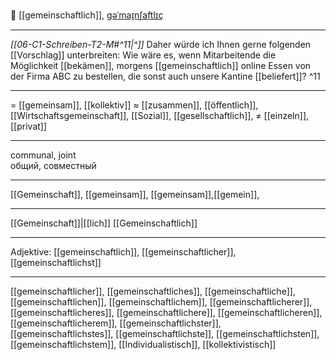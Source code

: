 🤝 [[gemeinschaftlich]], [ɡəˈmaɪ̯nʃaftlɪç](https://youglish.com/pronounce/gemeinschaftlich/german)

---
*[[06-C1-Schreiben-T2-M#^11|^]]* Daher würde ich Ihnen gerne folgenden [[Vorschlag]] unterbreiten: Wie wäre es, wenn Mitarbeitende die Möglichkeit [[bekämen]], morgens [[gemeinschaftlich]] online Essen von der Firma ABC zu bestellen, die sonst auch unsere Kantine [[beliefert]]? ^11


---
= [[gemeinsam]], [[kollektiv]]
≈ [[zusammen]], [[öffentlich]], [[Wirtschaftsgemeinschaft]], [[Sozial]], [[gesellschaftlich]],
≠ [[einzeln]], [[privat]]

---
communal, joint  
общий, совместный

---
[[Gemeinschaft]], [[gemeinsam]], [[gemeinsam]],[[gemein]], 

---
[[Gemeinschaft]]|[[lich]]
[[Gemeinschaftlich]]


---
Adjektive: [[gemeinschaftlich]], [[gemeinschaftlicher]], [[gemeinschaftlichst]]

---
[[gemeinschaftlicher]], [[gemeinschaftliches]], [[gemeinschaftliche]], [[gemeinschaftlichen]], [[gemeinschaftlichem]], [[gemeinschaftlicherer]], [[gemeinschaftlicheres]], [[gemeinschaftlichere]], [[gemeinschaftlicheren]], [[gemeinschaftlicherem]], [[gemeinschaftlichster]], [[gemeinschaftlichstes]], [[gemeinschaftlichste]], [[gemeinschaftlichsten]], [[gemeinschaftlichstem]], [[Individualistisch]], [[kollektivistisch]]